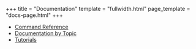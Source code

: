 +++
title = "Documentation"
template = "fullwidth.html"
page_template = "docs-page.html"
+++

* [Command Reference](../commands/)
* [Documentation by Topic](./topics/)
* [Tutorials](/tutorials/)
